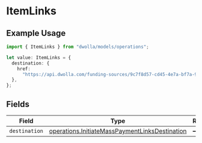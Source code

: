 # ItemLinks

## Example Usage

```typescript
import { ItemLinks } from "dwolla/models/operations";

let value: ItemLinks = {
  destination: {
    href:
      "https://api.dwolla.com/funding-sources/9c7f8d57-cd45-4e7a-bf7a-914dbd6131db",
  },
};
```

## Fields

| Field                                                                                                            | Type                                                                                                             | Required                                                                                                         | Description                                                                                                      |
| ---------------------------------------------------------------------------------------------------------------- | ---------------------------------------------------------------------------------------------------------------- | ---------------------------------------------------------------------------------------------------------------- | ---------------------------------------------------------------------------------------------------------------- |
| `destination`                                                                                                    | [operations.InitiateMassPaymentLinksDestination](../../models/operations/initiatemasspaymentlinksdestination.md) | :heavy_minus_sign:                                                                                               | N/A                                                                                                              |